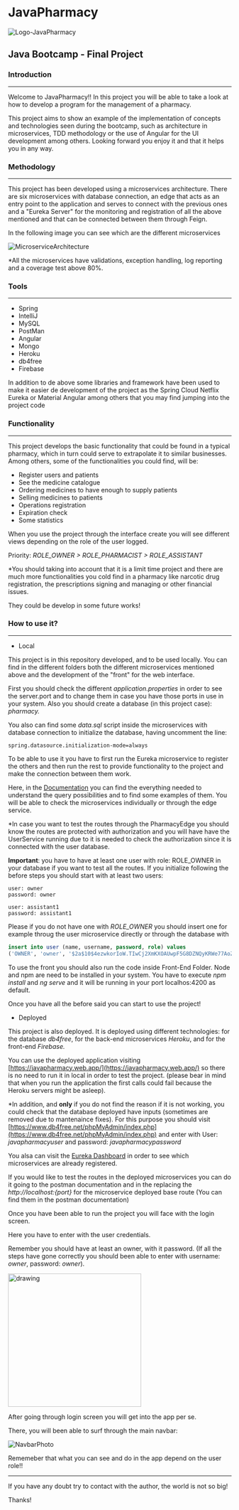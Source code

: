 # JavaPharmacy

![Logo-JavaPharmacy](Logo-JavaPharmacy.png)

## Java Bootcamp - Final Project

### Introduction

---

Welcome to JavaPharmacy!! In this project you will be able to take a look at how to develop a program for the management of a pharmacy.

This project aims to show an example of the implementation of concepts and technologies seen during the bootcamp, such as architecture in microservices, TDD methodology or the use of Angular for the UI development among others. Looking forward you enjoy it and that it helps you in any way.



### Methodology

---

This project has been developed using a microservices architecture. There are six microservices with database connection, an edge that acts as an entry point to the application and serves to connect with the previous ones and a "Eureka Server" for the monitoring and registration of all the above mentioned and that can be connected between them through Feign.

In the following image you can see which are the different microservices

![MicroserviceArchitecture](MicroserviceArchitecture.png)

*All the microservices have validations, exception handling, log reporting and a coverage test above 80%.

### Tools

---

- Spring
- IntelliJ
- MySQL
- PostMan
- Angular
- Mongo
- Heroku
- db4free
- Firebase

In addition to de above some libraries and framework have been used to make it easier de development of the project as the Spring Cloud Netflix Eureka or Material Angular among others that you may find jumping into the project code

### Functionality

---

This project develops the basic functionality that could be found in a typical pharmacy, which in turn could serve to extrapolate it to similar businesses.
Among others, some of the functionalities you could find, will be:

- Register users and patients
- See the medicine catalogue
- Ordering medicines to have enough to supply patients
- Selling medicines to patients
- Operations registration
- Expiration check
- Some statistics

When you use the project through the interface create you will see different views depending on the role of the user logged.

Priority: *ROLE_OWNER > ROLE_PHARMACIST > ROLE_ASSISTANT*

*You should taking into account that it is a limit time project and there are much more functionalities you cold find in a pharmacy like narcotic drug registration, the prescriptions signing and managing or other financial issues.

They could be develop in some future works!

### How to use it?

---

- Local

This project is in this repository developed, and to be used locally. You can find in the different folders both the different microservices mentioned above and the development of the "front" for the web interface.

First you should check the different *application.properties* in order to see the server.port and to change them in case you have those ports in use in your system. Also you should create a database (in this project case): *pharmacy.*

You also can find some *data.sql* script inside the microservices with database connection to initialize the database, having uncomment the line:

```
spring.datasource.initialization-mode=always
```

To be able to use it you have to first run the Eureka microservice to register the others and then run the rest to provide functionality to the project and make the connection between them work.

Here, in the [Documentation](https://explore.postman.com/api/6579/javapharmacy-finalproject) you can find the everything needed to understand the query possibilities and to find some examples of them. You will be able to check the microservices individually or through the edge service.

*In case you want to test the routes through the PharmacyEdge you should know the routes are protected with authorization and you will have have the UserService running due to it is needed to check the authorization since it is connected with the user database.

**Important**: you have to have at least one user with role: ROLE_OWNER in your database if you want to test all the routes. If you initialize following the before steps you should start with at least two users:

```
user: owner
password: owner

user: assistant1
password: assistant1
```

Please if you do not have one with *ROLE_OWNER* you should insert one for example throug the user microservice directly or through the database with

```sql
insert into user (name, username, password, role) values
('OWNER', 'owner', '$2a$10$4ezwkorIoW.TIwCj2XmKXOAUwpF5G8DZNQyKRWe77AoZlEfWfaK22', 'ROLE_OWNER');
```

To use the front you should also run the code inside Front-End Folder. Node and npm are need to be installed in your system. You have to execute *npm install* and *ng serve* and it will be running in your port localhos:4200 as default.

Once you have all the before said you can start to use the project!

- Deployed

This project is also deployed. It is deployed using different technologies: for the database *db4free*, for the back-end microservices *Heroku*, and for the front-end *Firebase.*

You can use the deployed application visiting [https://javapharmacy.web.app/](https://javapharmacy.web.app/) so there is no need to run it in local in order to test the project. (please bear in mind that when you run the application the first calls could fail because the Heroku servers might be asleep).

*In addition, and **only** if you do not find the reason if it is not working, you could check that the database deployed have inputs (sometimes are removed due to mantenaince fixes). For this purpose you should visit [https://www.db4free.net/phpMyAdmin/index.php](https://www.db4free.net/phpMyAdmin/index.php) and enter with User: *javapharmacyuser* and password: *javapharmacypassword*

You alsa can visit the [Eureka Dashboard](https://eureka-server-javapharmacy.herokuapp.com) in order to see which microservices are already registered.

If you would like to test the routes in the deployed microservices you can do it going to the postman documentation and in the replacing the *http://localhost:{port}* for the microservice deployed base route (You can find them in the postman documentation)

Once you have been able to run the project you will face with the login screen.

Here you have to enter with the user credentials.

Remember you should have at least an owner,   with it password. (If all the steps have gone correctly you should been able to enter with username: *owner*, password: *owner*). 

<img align="center" src="LoginPhoto.PNG" alt="drawing" width="300"/>

After going through login screen you will get into the app per se.

There, you will been able to surf through the main navbar:

![NavbarPhoto](NavbarPhoto.PNG)

Rememeber that what you can see and do in the app depend on the user role!!

---

If you have any doubt try to contact with the author, the world is not so big!

Thanks!
